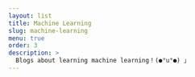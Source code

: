 ```yaml
---
layout: list
title: Machine Learning
slug: machine-learning
menu: true
order: 3
description: >
  Blogs about learning machine learning！(●°u°●)​ 」
---
```

